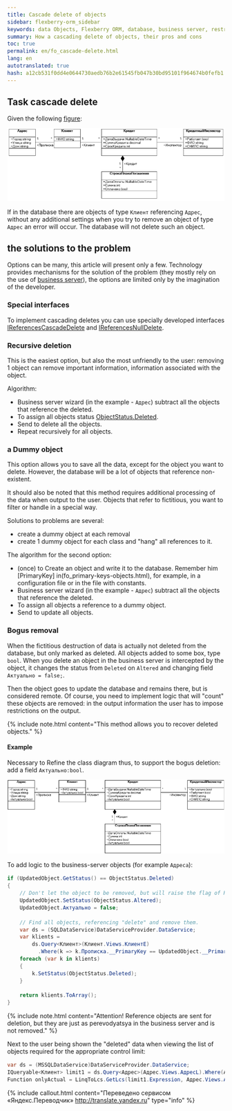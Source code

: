 ```yaml
--- 
title: Cascade delete of objects 
sidebar: flexberry-orm_sidebar 
keywords: data Objects, Flexberry ORM, database, business server, restrictions 
summary: How a cascading delete of objects, their pros and cons 
toc: true 
permalink: en/fo_cascade-delete.html 
lang: en 
autotranslated: true 
hash: a12cb531f0dd4e0644730aedb76b2e61545fb047b30bd95101f964674b0fefb1 
--- 
```


## Task cascade delete 

Given the following [figure](fd_class-diagram.html): 

![](/images/pages/products/flexberry-orm/business-servers/kredit-diagramm.png) 

If in the database there are objects of type `Клиент` referencing `Адрес`, without any additional settings when you try to remove an object of type `Адрес` an error will occur. The database will not delete such an object. 

## the solutions to the problem 

Options can be many, this article will present only a few. Technology provides mechanisms for the solution of the problem (they mostly rely on the use of [business server](fo_bs-wrapper.html)), the options are limited only by the imagination of the developer. 

### Special interfaces 

To implement cascading deletes you can use specially developed interfaces [IReferencesCascadeDelete](fo_i-references-cascade-delete.html) and [IReferencesNullDelete](fo_i-references-null-delete.html). 

### Recursive deletion 

This is the easiest option, but also the most unfriendly to the user: removing 1 object can remove important information, information associated with the object. 

Algorithm: 

* Business server wizard (in the example - `Адрес`) subtract all the objects that reference the deleted. 
* To assign all objects status [ObjectStatus.Deleted](fo_object-status.html). 
* Send to delete all the objects. 
* Repeat recursively for all objects. 

### a Dummy object 

This option allows you to save all the data, except for the object you want to delete. However, the database will be a lot of objects that reference non-existent. 

It should also be noted that this method requires additional processing of the data when output to the user. Objects that refer to fictitious, you want to filter or handle in a special way. 

Solutions to problems are several: 

* create a dummy object at each removal 
* create 1 dummy object for each class and "hang" all references to it. 

The algorithm for the second option: 

* (once) to Create an object and write it to the database. Remember him [PrimaryKey] in(fo_primary-keys-objects.html), for example, in a configuration file or in the file with constants. 
* Business server wizard (in the example - `Адрес`) subtract all the objects that reference the deleted. 
* To assign all objects a reference to a dummy object. 
* Send to update all objects. 

### Bogus removal 

When the fictitious destruction of data is actually not deleted from the database, but only marked as deleted. All objects added to some box, type `bool`. When you delete an object in the business server is intercepted by the object, it changes the status from `Deleted` on `Altered` and changing field `Актуально = false;`. 

Then the object goes to update the database and remains there, but is considered remote. Of course, you need to implement logic that will "count" these objects are removed: in the output information the user has to impose restrictions on the output. 

{% include note.html content="This method allows you to recover deleted objects." %} 

#### Example 

Necessary to Refine the class diagram thus, to support the bogus deletion: add a field `Актуально:bool`. 

![](/images/pages/products/flexberry-orm/business-servers/kredit-diagramm-aktualno.png) 

To add logic to the business-server objects (for example `Адреса`): 

```csharp
if (UpdatedObject.GetStatus() == ObjectStatus.Deleted)
{
	// Don't let the object to be removed, but will raise the flag of Relevance. 
	UpdatedObject.SetStatus(ObjectStatus.Altered);
	UpdatedObject.Актуально = false;

	// Find all objects, referencing "delete" and remove them. 
	var ds = (SQLDataService)DataServiceProvider.DataService;
	var klients =
		ds.Query<Клиент>(Клиент.Views.КлиентE)
		  .Where(k => k.Прописка.__PrimaryKey == UpdatedObject.__PrimaryKey);
	foreach (var k in klients)
	{
		k.SetStatus(ObjectStatus.Deleted);
	}

	return klients.ToArray();
}
``` 

{% include note.html content="Attention! Reference objects are sent for deletion, but they are just as perevodyatsya in the business server and is not removed." %} 

Next to the user being shown the "deleted" data when viewing the list of objects required for the appropriate control limit: 

``` csharp
var ds = (MSSQLDataService)DataServiceProvider.DataService;
IQueryable<Клиент> limit1 = ds.Query<Адрес>(Адрес.Views.АдресL).Where(Address => Address.Актуально);
Function onlyActual = LinqToLcs.GetLcs(limit1.Expression, Адрес.Views.АдресL).LimitFunction;
```


{% include callout.html content="Переведено сервисом «Яндекс.Переводчик» <http://translate.yandex.ru>" type="info" %}
